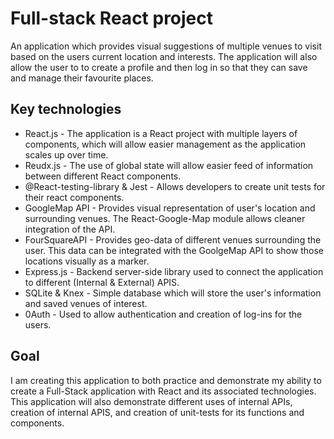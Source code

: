 # Full-stack React project
An application which provides visual suggestions of multiple venues to visit based on the users current location and interests.
The application will also allow the user to to create a profile and then log in so that they can save and manage their favourite places.

## Key technologies
* React.js - The application is a React project with multiple layers of components, which will allow easier management as the application scales up over time.
* Reudx.js - The use of global state will allow easier feed of information between different React components.
* @React-testing-library & Jest - Allows developers to create unit tests for their react components.
* GoogleMap API - Provides visual representation of user's location and surrounding venues. The React-Google-Map module allows cleaner integration of the API.
* FourSquareAPI - Provides geo-data of different venues surrounding the user. This data can be integrated with the GoolgeMap API to show those locations visually as a marker.
* Express.js - Backend server-side library used to connect the application to different (Internal & External) APIS.
* SQLite & Knex - Simple database which will store the user's information and saved venues of interest.
* 0Auth - Used to allow authentication and creation of log-ins for the users.

## Goal
I am creating this application to both practice and demonstrate my ability to create a Full-Stack application with React and its associated technologies. This application will also demonstrate different uses of internal APIs, creation of internal APIS, and creation of unit-tests for its functions and components.
